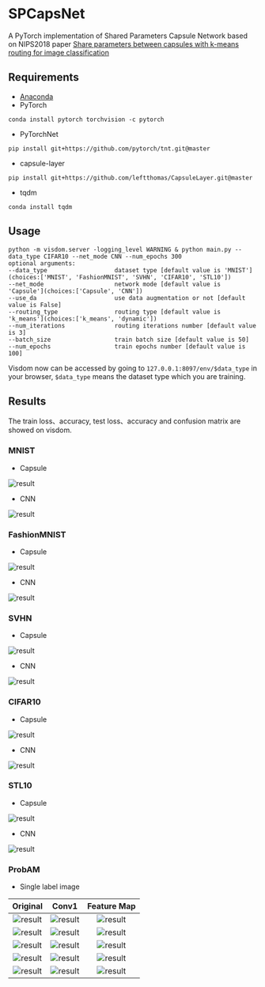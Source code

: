 # SPCapsNet
A PyTorch implementation of Shared Parameters Capsule Network based on NIPS2018 paper [Share parameters between capsules with k-means routing for image classification]()

## Requirements
* [Anaconda](https://www.anaconda.com/download/)
* PyTorch
```
conda install pytorch torchvision -c pytorch
```
* PyTorchNet
```
pip install git+https://github.com/pytorch/tnt.git@master
```
* capsule-layer
```
pip install git+https://github.com/leftthomas/CapsuleLayer.git@master
```
* tqdm
```
conda install tqdm
```

## Usage
```
python -m visdom.server -logging_level WARNING & python main.py --data_type CIFAR10 --net_mode CNN --num_epochs 300
optional arguments:
--data_type                   dataset type [default value is 'MNIST'](choices:['MNIST', 'FashionMNIST', 'SVHN', 'CIFAR10', 'STL10'])
--net_mode                    network mode [default value is 'Capsule'](choices:['Capsule', 'CNN'])
--use_da                      use data augmentation or not [default value is False]
--routing_type                routing type [default value is 'k_means'](choices:['k_means', 'dynamic'])
--num_iterations              routing iterations number [default value is 3]
--batch_size                  train batch size [default value is 50]
--num_epochs                  train epochs number [default value is 100]
```
Visdom now can be accessed by going to `127.0.0.1:8097/env/$data_type` in your browser, 
`$data_type` means the dataset type which you are training.

## Results
The train loss、accuracy, test loss、accuracy and confusion matrix are showed on visdom.

### MNIST
- Capsule

![result](results/capsule_mnist.png)

- CNN

![result](results/cnn_mnist.png)

### FashionMNIST
- Capsule

![result](results/capsule_fashionmnist.png)

- CNN

![result](results/cnn_fashionmnist.png)

### SVHN
- Capsule

![result](results/capsule_svhn.png)

- CNN

![result](results/cnn_svhn.png)

### CIFAR10
- Capsule

![result](results/capsule_cifar10.png)

- CNN

![result](results/cnn_cifar10.png)

### STL10
- Capsule

![result](results/capsule_stl10.png)

- CNN

![result](results/cnn_stl10.png)


### ProbAM 
- Single label image

| Original | Conv1 | Feature Map | 
| :-: | :-: | :-: | 
| ![result](results/vis_MNIST_test_single_original.png) | ![result](results/vis_MNIST_test_single_conv1.png)| ![result](results/vis_MNIST_test_single_features.png) | 
| ![result](results/vis_FashionMNIST_test_single_original.png) | ![result](results/vis_FashionMNIST_test_single_conv1.png)| ![result](results/vis_FashionMNIST_test_single_features.png) | 
| ![result](results/vis_SVHN_test_single_original.png) | ![result](results/vis_SVHN_test_single_conv1.png)| ![result](results/vis_SVHN_test_single_features.png) | 
| ![result](results/vis_CIFAR10_test_single_original.png) | ![result](results/vis_CIFAR10_test_single_conv1.png)| ![result](results/vis_CIFAR10_test_single_features.png) | 
| ![result](results/vis_STL10_test_single_original.png) | ![result](results/vis_STL10_test_single_conv1.png)| ![result](results/vis_STL10_test_single_features.png) | 